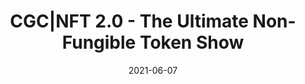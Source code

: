 ---
title: CGC|NFT 2.0 - The Ultimate Non-Fungible Token Show
describe: 'Join Koi founder Al Morris at #CGCNFT2 Saturday, June 12th, to learn more about Koi and the future of the attention economy! Get your free ticket here:'
layout: front
image: tokenshow.jpg
date: 2021-06-07
newsdate: June 07, 2021
rsvpUrl: https://cgc.one/
newsType: top
tag: news
---